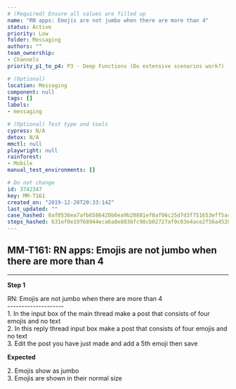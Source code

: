 ```yaml
---
# (Required) Ensure all values are filled up
name: "RN apps: Emojis are not jumbo when there are more than 4"
status: Active
priority: Low
folder: Messaging
authors: ""
team_ownership: 
- Channels
priority_p1_to_p4: P3 - Deep Functions (Do extensive scenarios work?)

# (Optional)
location: Messaging
component: null
tags: []
labels: 
- messaging

# (Optional) Test type and tools
cypress: N/A
detox: N/A
mmctl: null
playwright: null
rainforest: 
- Mobile
manual_test_environments: []

# Do not change
id: 3742347
key: MM-T161
created_on: "2019-12-20T20:33:14Z"
last_updated: ""
case_hashed: 8af0536ea7afb6586420b6ea9b28881ef8af06c25d7d3f751653eff5ac4db46a0505ec1090eec2d843e726ed08229136
steps_hashed: 631ef0e19f68944eca6a8e8036fc98cb02727af9c03e4ace2f56a4520e903f80e3cdb99736b44f7a8726b050cb2405f1
---
```


<!-- (Auto-generated) Based on frontmatter's "key" and "name" -->

## MM-T161: RN apps: Emojis are not jumbo when there are more than 4

---

**Step 1**

RN: Emojis are not jumbo when there are more than 4\
\--------------------\
1\. In the input box of the main thread make a post that consists of four emojis and no text\
2\. In this reply thread input box make a post that consists of four emojis and no text\
3\. Edit the post you have just made and add a 5th emoji then save

**Expected**

2\. Emojis show as jumbo\
3\. Emojis are shown in their normal size
